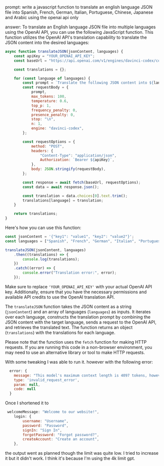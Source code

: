 prompt: write a javascript function to translate an english language JSON file into Spanish, French, German, Italian, Portuguese, Chinese, Japanese and Arabic using the openai api only

answer: To translate an English language JSON file into multiple languages using the OpenAI API, you can use the following JavaScript function. This function utilizes the OpenAI API's translation capability to translate the JSON content into the desired languages:

```javascript
async function translateJSON(jsonContent, languages) {
    const apiKey = "YOUR_OPENAI_API_KEY";
    const baseUrl = "https://api.openai.com/v1/engines/davinci-codex/completions";

    const translations = {};

    for (const language of languages) {
        const prompt = `Translate the following JSON content into ${language}:\n\n${jsonContent}`;
        const requestBody = {
            prompt,
            max_tokens: 100,
            temperature: 0.6,
            top_p: 1,
            frequency_penalty: 0,
            presence_penalty: 0,
            stop: "\n",
            n: 1,
            engine: "davinci-codex",
        };

        const requestOptions = {
            method: "POST",
            headers: {
                "Content-Type": "application/json",
                Authorization: `Bearer ${apiKey}`,
            },
            body: JSON.stringify(requestBody),
        };

        const response = await fetch(baseUrl, requestOptions);
        const data = await response.json();

        const translation = data.choices[0].text.trim();
        translations[language] = translation;
    }

    return translations;
}
```

Here's how you can use this function:

```javascript
const jsonContent = '{"key1": "value1", "key2": "value2"}';
const languages = ["Spanish", "French", "German", "Italian", "Portuguese", "Chinese", "Japanese", "Arabic"];

translateJSON(jsonContent, languages)
    .then((translations) => {
        console.log(translations);
    })
    .catch((error) => {
        console.error("Translation error:", error);
    });
```

Make sure to replace `'YOUR_OPENAI_API_KEY'` with your actual OpenAI API key. Additionally, ensure that you have the necessary permissions and available API credits to use the OpenAI translation API.

The `translateJSON` function takes the JSON content as a string (`jsonContent`) and an array of languages (`languages`) as inputs. It iterates over each language, constructs the translation prompt by combining the JSON content with the target language, sends a request to the OpenAI API, and retrieves the translated text. The function returns an object (`translations`) with the translations for each language.

Please note that the function uses the `fetch` function for making HTTP requests. If you are running this code in a non-browser environment, you may need to use an alternative library or tool to make HTTP requests.

With some tweaking I was able to run it. however with the following error:

```javascript
  error: {
    message: "This model's maximum context length is 4097 tokens, however you requested 4502 tokens (502 in your prompt; 4000 for the completion). Please reduce your prompt; or completion length.",
    type: 'invalid_request_error',
    param: null,
    code: null
  }

```

Once I shortened it to

```javascript
 welcomeMessage: "Welcome to our website!",
    login: {
        username: "Username",
        password: "Password",
        signIn: "Sign In",
        forgotPassword: "Forgot password?",
        createAccount: "Create an account",
    },
```

the output went as planned though the limit was quite low. I tried to increase it but it didn't work. I think it's because I'm using the 4k limit gpt.
